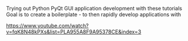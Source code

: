 Trying out Python PyQt GUI application development with these tutorials
Goal is to create a boilerplate - to then rapidly develop applications with

https://www.youtube.com/watch?v=fqK8N48kPXs&list=PLA955A8F9A95378CE&index=3